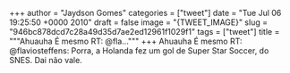 
+++
author = "Jaydson Gomes"
categories = ["tweet"]
date = "Tue Jul 06 19:25:50 +0000 2010"
draft = false
image = "{TWEET_IMAGE}"
slug = "946bc878dcd7c28a49d35d7ae2ed12961f1029f1"
tags = ["tweet"]
title = """Ahuauha É mesmo  RT: @fla..."""
+++
Ahuauha É mesmo  RT: @flaviosteffens: Porra, a Holanda fez um gol de Super Star Soccer, do SNES. Dai não vale.
